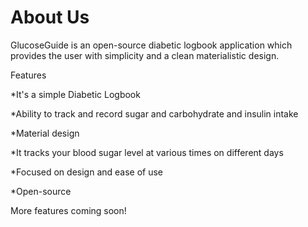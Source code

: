 # About Us

GlucoseGuide is an open-source diabetic logbook application which provides the user with simplicity and a clean materialistic design.

Features

*It's a simple Diabetic Logbook

*Ability to track and record sugar and carbohydrate and insulin intake

*Material design

*It tracks your blood sugar level at various times on different days

*Focused on design and ease of use

*Open-source

More features coming soon!